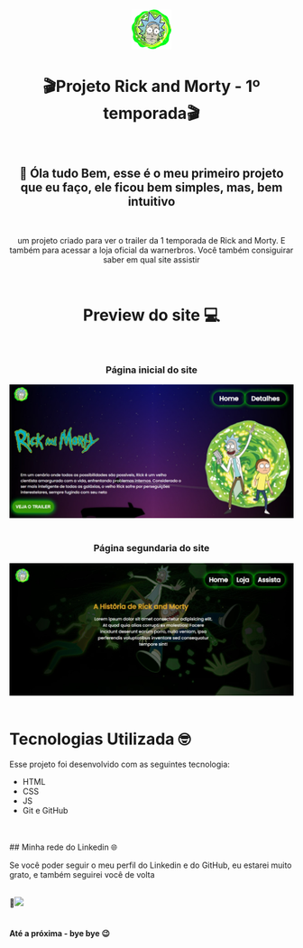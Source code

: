 # <div align="center"><a href="https://erickgabriel2023.github.io/Projeto-Rick-Morty/"><img width="70px" src="./ico.png" alt="projeto Rick-Morty"></a></div>

<h1 align="center">🎬Projeto Rick and Morty - 1º temporada🎬</h1>
<br>
<h2 align="center" >👋 Óla tudo Bem, esse é o meu primeiro projeto que eu faço, ele ficou bem simples, mas, bem intuitivo </h2> 
<br>
<p align="center">um projeto criado para ver o trailer da 1 temporada de Rick and Morty. E também para acessar a loja oficial da warnerbros. Você também consiguirar saber em qual site  assistir</p>  
<br>

<h1 align="center">Preview do site 💻</h2>

<br>
<h3 align="center">Página inicial do site</h3>
<a href="https://erickgabriel2023.github.io/Projeto-Rick-Morty/index.html" target="_blank">
<img src="./foto 1.jpeg">
</a>
<br>
<br>
<h3 align="center">Página segundaria do site</h3>
<a href="https://erickgabriel2023.github.io/Projeto-Rick-Morty/index2.html" traget=_blank>
<img src="./foto 2.jpeg">
</a>
<br>
<br>

# Tecnologias Utilizada 🤓
<p>Esse projeto foi desenvolvido com as seguintes tecnologia:</p>

- HTML
- CSS
- JS
- Git e GitHub
<br>
<br>
## Minha rede do Linkedin 🌐
<br>
<p>Se você poder seguir o meu perfil do Linkedin e do GitHub, eu estarei muito grato, e também seguirei você de volta </p>
<br>
🔎<a  href="https://www.linkedin.com/in/erick-gabriel-0a5171262/" target="_blank"><img src="https://img.shields.io/badge/LinkedIn-ffffff?style=for-the-badge&logo=linkedin&logoColor=0690FA#gh-dark-mode-only" target="_blank"></a> 
<br>
<br>
<h4>Até a próxima - bye bye 😉





